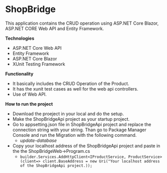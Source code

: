 # ShopBridge

This application contains the CRUD operation using ASP.NET Core Blazor, ASP.NET CORE Web API and Entity Framework.

**Technologies**
* ASP.NET Core Web API
* Entity Framework
* ASP.NET Core Blazor
* XUnit Testing Framework

**Functionality**
* It basically includes the CRUD Operation of the Product.
* It has the xunit test cases as well for the web api controllers.
* Use of Web API.

**How to run the project**
* Download the proeject in your local and do the setup.
* Make the ShopBridgeApi project as your startup project.
* Go to appsetting.json file in ShopBridgeApi project and replace the connection string with your string. Than go to Package Manager Console and run the Migration with the following command.
  * _update-database_
* Copy your localhost address of the ShopBridgeApi project and paste in the the ShopBridgeWeb->Program.cs 
  * `builder.Services.AddHttpClient<IProductService, ProductService>(client=> client.BaseAddress = new Uri("Your localhost address of the ShopBridgeApi project.));`
